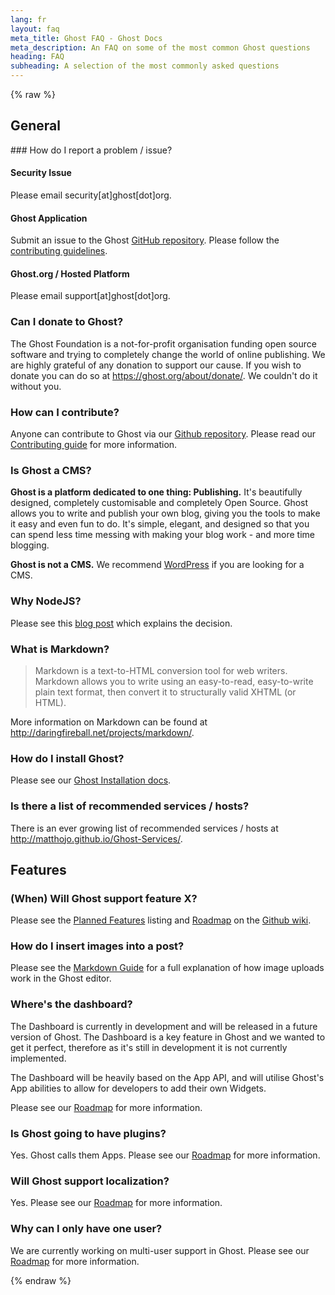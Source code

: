 ```yaml
---
lang: fr
layout: faq
meta_title: Ghost FAQ - Ghost Docs
meta_description: An FAQ on some of the most common Ghost questions
heading: FAQ
subheading: A selection of the most commonly asked questions
---
```


{% raw %}

## General

### How do I report a problem / issue? <a id="report-problem"></a>

#### Security Issue

Please email security[at]ghost[dot]org.

#### Ghost Application

Submit an issue to the Ghost [GitHub repository](https://github.com/TryGhost/Ghost). Please follow the [contributing guidelines](https://github.com/TryGhost/Ghost/blob/master/CONTRIBUTING.md#raising-issues).

#### Ghost.org / Hosted Platform

Please email support[at]ghost[dot]org.

### Can I donate to Ghost? <a id="donating"></a>
The Ghost Foundation is a not-for-profit organisation funding open source software and trying to completely change the world of online publishing. We are highly grateful of any donation to support our cause. If you wish to donate you can do so at <https://ghost.org/about/donate/>. We couldn't do it without you.

### How can I contribute? <a id="contributing"></a>
Anyone can contribute to Ghost via our [Github repository](https://github.com/TryGhost/Ghost). Please read our [Contributing guide](https://github.com/TryGhost/Ghost/blob/master/CONTRIBUTING.md) for more information.
	
### Is Ghost a CMS? <a id="is-ghost-a-cms"></a>
**Ghost is a platform dedicated to one thing: Publishing.** It's beautifully designed, completely customisable and completely Open Source. Ghost allows you to write and publish your own blog, giving you the tools to make it easy and even fun to do. It's simple, elegant, and designed so that you can spend less time messing with making your blog work - and more time blogging.

**Ghost is not a CMS.** We recommend [WordPress](http://wordpress.org/) if you are looking for a CMS.

### Why NodeJS? <a id="why-nodejs"></a>
Please see this [blog post](http://blog.ghost.org/hosted-platform-preview/) which explains the decision.

### What is Markdown? <a id="markdown"></a>

> Markdown is a text-to-HTML conversion tool for web writers. Markdown allows you to write using an easy-to-read, easy-to-write plain text format, then convert it to structurally valid XHTML (or HTML).

More information on Markdown can be found at <http://daringfireball.net/projects/markdown/>.
### How do I install Ghost?
Please see our [Ghost Installation docs](http://docs.ghost.org/installation/).

### Is there a list of recommended services / hosts? <a id="recommended-services"></a>
There is an ever growing list of recommended services / hosts at <http://matthojo.github.io/Ghost-Services/>.

## Features

### (When) Will Ghost support feature X? <a id="feature-x"></a>

Please see the [Planned Features](https://github.com/TryGhost/Ghost/wiki/Planned-Features) listing and [Roadmap](https://github.com/TryGhost/Ghost/wiki/Roadmap) on the [Github wiki](https://github.com/TryGhost/Ghost/wiki).

### How do I insert images into a post? <a id="inserting-images"></a>

Please see the [Markdown Guide](/usage/writing/#markdown) for a full explanation of how image uploads work in the Ghost editor.

### Where's the dashboard? <a id="dashboard"></a>
The Dashboard is currently in development and will be released in a future version of Ghost. The Dashboard is a key feature in Ghost and we wanted to get it perfect, therefore as it's still in development it is not currently implemented.

The Dashboard will be heavily based on the App API, and will utilise Ghost's App abilities to allow for developers to add their own Widgets.

Please see our [Roadmap](https://github.com/TryGhost/Ghost/wiki/Roadmap) for more information.


### Is Ghost going to have plugins? <a id="plugins"></a>
Yes. Ghost calls them Apps. Please see our [Roadmap](https://github.com/TryGhost/Ghost/wiki/Roadmap) for more information.

### Will Ghost support localization? <a id="localization"></a>
Yes. Please see our [Roadmap](https://github.com/TryGhost/Ghost/wiki/Roadmap#milestone-5---version-050) for more information.

### Why can I only have one user? <a id="only-one-user"></a>
We are currently working on multi-user support in Ghost. Please see our [Roadmap](https://github.com/TryGhost/Ghost/wiki/Roadmap#milestone-5---version-050) for more information.

{% endraw %}